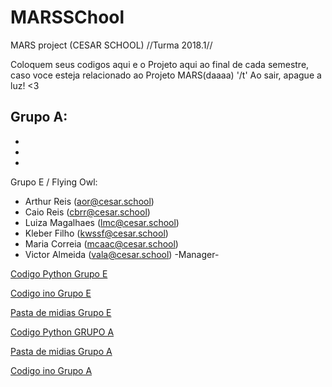 # MARSSChool
MARS project (CESAR SCHOOL) //Turma 2018.1//

Coloquem seus codigos aqui e o Projeto aqui ao final de cada semestre, caso voce esteja relacionado ao Projeto MARS(daaaa) '/t'
Ao sair, apague a luz! <3

Grupo A:
-
-
-
-

Grupo E / Flying Owl:
- Arthur Reis (aor@cesar.school)
- Caio Reis (cbrr@cesar.school)
- Luiza Magalhaes (lmc@cesar.school)
- Kleber Filho (kwssf@cesar.school)
- Maria Correia (mcaac@cesar.school)
- Victor Almeida (vala@cesar.school) -Manager-

[Codigo Python Grupo E](https://github.com/victoralmeida432/MARSSChool/blob/master/Python/GRUPOE.py)

[Codigo ino Grupo E](https://github.com/victoralmeida432/MARSSChool/blob/master/Arduino/GRUPOE.ino)

[Pasta de midias Grupo E](https://github.com/victoralmeida432/MARSSChool/tree/master/MidiaGRUPOE)

[Codigo Python GRUPO A](https://github.com/victoralmeida432/MARSSChool/blob/master/Python/GRUPOA.py)

[Pasta de midias Grupo A](https://github.com/victoralmeida432/MARSSChool/tree/master/MidiaGRUPOA)

[Codigo ino Grupo A](https://github.com/victoralmeida432/MARSSChool/blob/master/Arduino/GRUPOA.ino)
